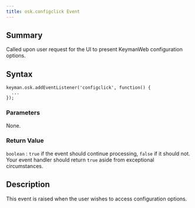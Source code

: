 ```yaml
---
title: osk.configclick Event
---
```

  
## Summary

Called upon user request for the UI to present KeymanWeb configuration
options.

## Syntax

```
keyman.osk.addEventListener('configclick', function() {
  ...
});
```

### Parameters

None.

### Return Value

`boolean`
:   `true` if the event should continue processing, `false` if it should
    not. Your event handler should return `true` aside from exceptional
    circumstances.

## Description

This event is raised when the user wishes to access configuration
options.
